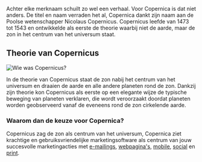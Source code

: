 Achter elke merknaam schuilt zo wel een verhaal. Voor Copernica is dat
niet anders. De titel en naam verraden het al, Copernica dankt zijn naam
aan de Poolse wetenschapper Nicolaus Copernicus. Copernicus leefde van
1473 tot 1543 en ontwikkelde als eerste de theorie waarbij niet de
aarde, maar de zon in het centrum van het universum staat.

Theorie van Copernicus
----------------------

![Wie was
Copernicus?](Copernicacom/copernicus.png "Wie was Copernicus?")

In de theorie van Copernicus staat de zon nabij het centrum van het
universum en draaien de aarde en alle andere planeten rond de zon.
Dankzij zijn theorie kon Copernicus als eerste op een elegante wijze de
typische beweging van planeten verklaren, die wordt veroorzaakt doordat
planeten worden geobserveerd vanaf de eveneens rond de zon cirkelende
aarde.

### Waarom dan de keuze voor Copernica?

Copernicus zag de zon als centrum van het universum, Copernica ziet
krachtige en gebruiksvriendelijke marketingsoftware als centrum van jouw
succesvolle marketingacties met
[e-mailings](http://www.copernica.com/nl/functies/e-mailings "E-mailings"),
[webpagina's](http://www.copernica.com/nl/functies/webpaginas "Webpagina's"),
[mobile](http://www.copernica.com/nl/functies/mobile "Mobile"),
[social](http://www.copernica.com/nl/functies/social "Social") en
[print](http://www.copernica.com/nl/functies/print "Print").
